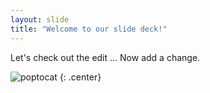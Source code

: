```yaml
---
layout: slide
title: "Welcome to our slide deck!"
---
```


Let's check out the edit ...
Now add a change.

![poptocat](https://octodex.github.com/images/poptocat.png)
{: .center}
